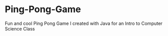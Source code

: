 # Ping-Pong-Game
Fun and cool Ping Pong Game I created with Java for an Intro to Computer Science Class
